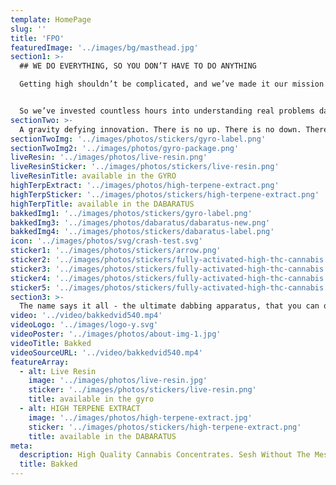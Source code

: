 ```yaml
---
template: HomePage
slug: ''
title: 'FPO'
featuredImage: '../images/bg/masthead.jpg'
section1: >-
  ## WE DO EVERYTHING, SO YOU DON’T HAVE TO DO ANYTHING

  Getting high shouldn’t be complicated, and we’ve made it our mission to make sure it's not. Dabbing provides a true to flower cannabis experience, with all the flavor & effects and none of the plant matter OR combustion - but the process can get complicated sometimes.


  So we’ve invested countless hours into understanding real problems dabbers have and finding solutions to them.
sectionTwo: >-
  A gravity defying innovation. There is no up. There is no down. There is no side-to-side. Only you and your dabs that won’t spill no matter what you do. Designed for weekend couch surfing, or whatever. Your pockets will thank you.
sectionTwoImg: '../images/photos/stickers/gyro-label.png'
sectionTwoImg2: '../images/photos/gyro-package.png'
liveResin: '../images/photos/live-resin.png'
liveResinSticker: '../images/photos/stickers/live-resin.png'
liveResinTitle: available in the GYRO
highTerpExtract: '../images/photos/high-terpene-extract.png'
highTerpSticker: '../images/photos/stickers/high-terpene-extract.png'
highTerpTitle: available in the DABARATUS
bakkedImg1: '../images/photos/stickers/gyro-label.png'
bakkedImg3: '../images/photos/dabaratus/dabaratus-new.png'
bakkedImg4: '../images/photos/stickers/dabaratus-label.png'
icon: '../images/photos/svg/crash-test.svg'
sticker1: '../images/photos/stickers/arrow.png'
sticker2: '../images/photos/stickers/fully-activated-high-thc-cannabis.png'
sticker3: '../images/photos/stickers/fully-activated-high-thc-cannabis.png'
sticker4: '../images/photos/stickers/fully-activated-high-thc-cannabis.png'
sticker5: '../images/photos/stickers/fully-activated-high-thc-cannabis.png'
section3: >-
  The name says it all - the ultimate dabbing apparatus, that you can ooze anywhere. This swiss-army knife of dabbing that can be used to top a bowl, line a blunt, dress a joint or dab directly onto a nail. Just click, apply & cap to **#SeshWithoutTheMess**.
video: '../video/bakkedvid540.mp4'
videoLogo: '../images/logo-y.svg'
videoPoster: '../images/photos/about-img-1.jpg'
videoTitle: Bakked
videoSourceURL: '../video/bakkedvid540.mp4'
featureArray:
  - alt: Live Resin
    image: '../images/photos/live-resin.jpg'
    sticker: '../images/photos/stickers/live-resin.png'
    title: available in the gyro
  - alt: HIGH TERPENE EXTRACT
    image: '../images/photos/high-terpene-extract.jpg'
    sticker: '../images/photos/stickers/high-terpene-extract.png'
    title: available in the DABARATUS
meta:
  description: High Quality Cannabis Concentrates. Sesh Without The Mess.
  title: Bakked
---
```

